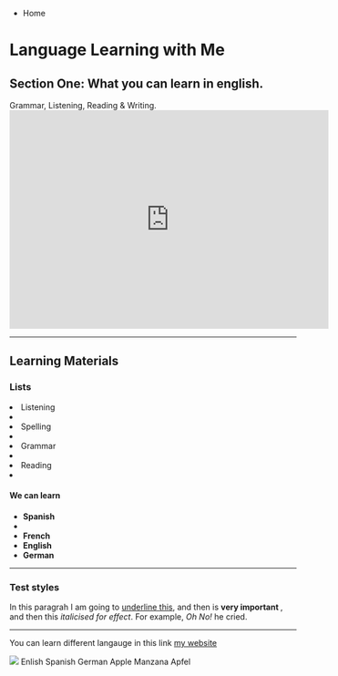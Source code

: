 
<ul class="breadcrumb">
  <li>Home</li>
</ul>

<h1> Language Learning with Me</h1>
<h2> Section One: What you can learn in english. </h2>
<p> Grammar, Listening, Reading & Writing. 

<iframe src="https://archive.org/embed/AUDIO1_20171122" width="560" height="384" frameborder="0" webkitallowfullscreen="true" mozallowfullscreen="true" allowfullscreen></iframe>
<hr>
<h2>Learning Materials </h2>
<h3> Lists  </h3>

 <li>Listening<li>
 <li>Spelling<li>   
 <li>Grammar<li> 
<li>Reading<li>    

<h4>We can learn<h4>
<ul>
  <li>Spanish<li>
  <li>French</li>
  <li>English</li>
  <li>German</li>
  </ul>
  
  <hr>
  
  
  <h3>Test styles </h3>
  <p>In this paragrah I am going to <u>underline this</u>, and then is <strong> very important </strong>, and then this <em>italicised for effect</em>. For example, <em> Oh No! </em> he cried. </p>
  
  <hr>

<p> You can learn different langauge in this link <a href="https://www.duolingo.com/"> my website </a></p>
  
<img src="http://www.childteaching.com/wp-content/uploads/2015/07/child-teaching6-9.jpg" />
 
 </table> 
  <tr>
    <th>Enlish</th>
    <th>Spanish</th>
    <th>German</th>


</tr>
  <tr>
    <td>Apple</td>
    <td>Manzana</td>
    <td>Apfel</td>
  </tr>
  <tr>
    
  






